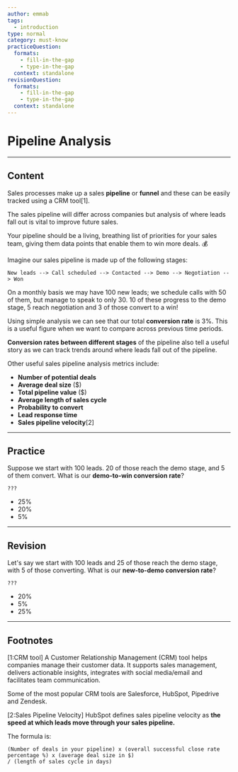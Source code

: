```yaml
---
author: emmab
tags:
  - introduction
type: normal
category: must-know
practiceQuestion:
  formats:
    - fill-in-the-gap
    - type-in-the-gap
  context: standalone
revisionQuestion:
  formats:
    - fill-in-the-gap
    - type-in-the-gap
  context: standalone
---
```


# Pipeline Analysis


---

## Content

Sales processes make up a sales **pipeline** or **funnel** and these can be easily tracked using a CRM tool[1].

The sales pipeline will differ across companies but analysis of where leads fall out is vital to improve future sales.

Your pipeline should be a living, breathing list of priorities for your sales team, giving them data points that enable them to win more deals. 💰

Imagine our sales pipeline is made up of the following stages:

```plain-text
New leads --> Call scheduled --> Contacted --> Demo --> Negotiation --> Won
```

On a monthly basis we may have 100 new leads; we schedule calls with 50 of them, but manage to speak to only 30. 10 of these progress to the demo stage, 5 reach negotiation and 3 of those convert to a win!

Using simple analysis we can see that our total **conversion rate** is 3%. This is a useful figure when we want to compare across previous time periods.

**Conversion rates between different stages** of the pipeline also tell a useful story as we can track trends around where leads fall out of the pipeline. 

Other useful sales pipeline analysis metrics include:

- **Number of potential deals**
- **Average deal size** ($)
- **Total pipeline value** ($)
- **Average length of sales cycle**
- **Probability to convert**
- **Lead response time**
- **Sales pipeline velocity**[2]


---

## Practice

Suppose we start with 100 leads. 20 of those reach the demo stage, and 5 of them convert. What is our **demo-to-win conversion rate**?

```plain-text
???
```

- 25%
- 20%
- 5%


---

## Revision

Let's say we start with 100 leads and 25 of those reach the demo stage, with 5 of those converting. What is our **new-to-demo conversion rate**?

```plain-text
???
```

- 20%
- 5%
- 25%


---

## Footnotes

[1:CRM tool]
A Customer Relationship Management (CRM) tool helps companies manage their customer data. It supports sales management, delivers actionable insights, integrates with social media/email and facilitates team communication.

Some of the most popular CRM tools are Salesforce, HubSpot, Pipedrive and Zendesk.

[2:Sales Pipeline Velocity]
HubSpot defines sales pipeline velocity as **the speed at which leads move through your sales pipeline.**

The formula is:

```plain-text
(Number of deals in your pipeline) x (overall successful close rate percentage %) x (average deal size in $) 
/ (length of sales cycle in days)
```
